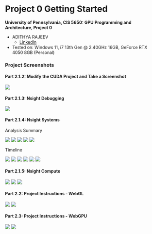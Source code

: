 Project 0 Getting Started
====================

**University of Pennsylvania, CIS 5650: GPU Programming and Architecture, Project 0**

* ADITHYA RAJEEV
  * [LinkedIn](https://www.linkedin.com/in/adithyar262/)
* Tested on: Windows 11, i7 13th Gen @ 2.40GHz 16GB, GeForce RTX 4050 8GB (Personal)

### Project Screenshots

#### Part 2.1.2: Modify the CUDA Project and Take a Screenshot

![](images/CUDA_Installation.png)

#### Part 2.1.3: Nsight Debugging

![](images/Nsight_Debugging.png)

#### Part 2.1.4: Nsight Systems

Analysis Summary

![](images/Nsight_System_Analysis_Summary_1.png)
![](images/Nsight_System_Analysis_Summary_2.png)
![](images/Nsight_System_Analysis_Summary_3.png)
![](images/Nsight_System_Analysis_Summary_4.png)
![](images/Nsight_System_Analysis_Summary_5.png)

Timeline

![](images/Nsight_System_Timeline_Summary_1.png)
![](images/Nsight_System_Timeline_Summary_2.png)
![](images/Nsight_System_Timeline_Summary_3.png)
![](images/Nsight_System_Timeline_Summary_4.png)
![](images/Nsight_System_Timeline_Summary_5.png)
![](images/Nsight_System_Timeline_Summary_6.png)

#### Part 2.1.5: Nsight Compute

![](images/NSight_Compute_Summary.png)
![](images/NSight_Compute_Details_1.png)
![](images/NSight_Compute_Details_2.png)

#### Part 2.2: Project Instructions - WebGL

![](images/WebGL_1.png)
![](images/WebGL_2.png)

#### Part 2.3: Project Instructions - WebGPU

![](images/WebGPU_1.png)
![](images/WebGPU_2.png)
